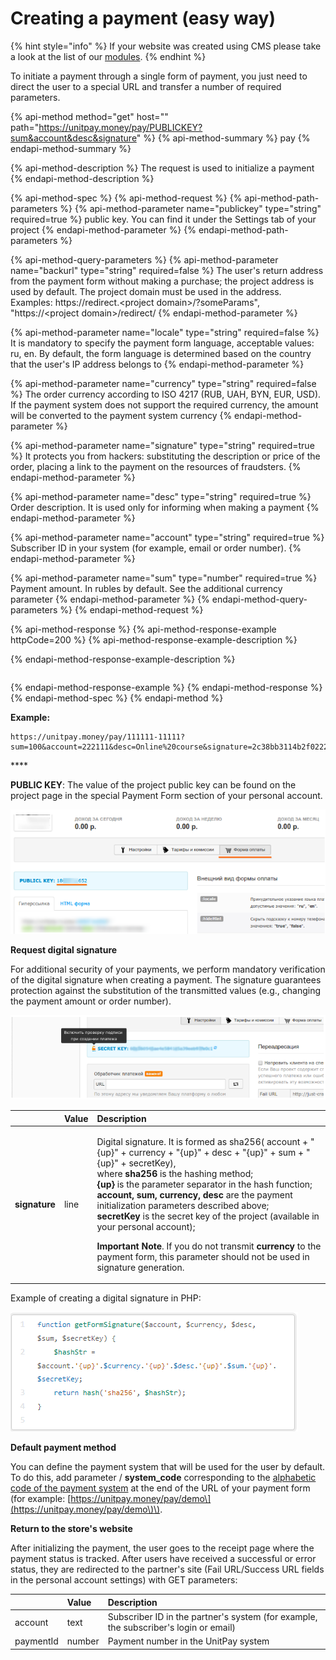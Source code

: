 # Creating a payment \(easy way\)



{% hint style="info" %}
If your website was created using CMS please take a look at the list of our [modules](../modules/cms-modules/).
{% endhint %}

To initiate a payment through a single form of payment, you just need to direct the user to a special URL and transfer a number of required parameters.

{% api-method method="get" host="" path="https://unitpay.money/pay/PUBLICKEY?sum&account&desc&signature" %}
{% api-method-summary %}
pay
{% endapi-method-summary %}

{% api-method-description %}
The request is used to initialize a payment
{% endapi-method-description %}

{% api-method-spec %}
{% api-method-request %}
{% api-method-path-parameters %}
{% api-method-parameter name="publickey" type="string" required=true %}
public key. You can find it under the Settings tab of your project
{% endapi-method-parameter %}
{% endapi-method-path-parameters %}

{% api-method-query-parameters %}
{% api-method-parameter name="backurl" type="string" required=false %}
The user's return address from the payment form without making a purchase; the project address is used by default. The project domain must be used in the address. Examples: https://redirect.&lt;project domain&gt;/?someParams", "https://&lt;project domain&gt;/redirect/
{% endapi-method-parameter %}

{% api-method-parameter name="locale" type="string" required=false %}
It is mandatory to specify the payment form language, acceptable values: ru, en. By default, the form language is determined based on the country that the user's IP address belongs to
{% endapi-method-parameter %}

{% api-method-parameter name="currency" type="string" required=false %}
The order currency according to ISO 4217 \(RUB, UAH, BYN, EUR, USD\). If the payment system does not support the required currency, the amount will be converted to the payment system currency
{% endapi-method-parameter %}

{% api-method-parameter name="signature" type="string" required=true %}
It protects you from hackers: substituting the description or price of the order, placing a link to the payment on the resources of fraudsters.
{% endapi-method-parameter %}

{% api-method-parameter name="desc" type="string" required=true %}
Order description. It is used only for informing when making a payment
{% endapi-method-parameter %}

{% api-method-parameter name="account" type="string" required=true %}
Subscriber ID in your system \(for example, email or order number\).
{% endapi-method-parameter %}

{% api-method-parameter name="sum" type="number" required=true %}
Payment amount. In rubles by default. See the additional currency parameter
{% endapi-method-parameter %}
{% endapi-method-query-parameters %}
{% endapi-method-request %}

{% api-method-response %}
{% api-method-response-example httpCode=200 %}
{% api-method-response-example-description %}

{% endapi-method-response-example-description %}

```text

```
{% endapi-method-response-example %}
{% endapi-method-response %}
{% endapi-method-spec %}
{% endapi-method %}

**Example:**

```text
https://unitpay.money/pay/111111-11111?sum=100&account=222111&desc=Online%20course&signature=2c38bb3114b2f02222ee35f6b60c6bbe628ad31bed59633787204ae59659a02e
```

\*\*\*\*

**PUBLIC KEY**: The value of the project public key can be found on the project page in the special Payment Form section of your personal account.

![](../.gitbook/assets/image%20%2811%29.png)

**Request digital signature**

For additional security of your payments, we perform mandatory verification of the digital signature when creating a payment. The signature guarantees protection against the substitution of the transmitted values \(e.g., changing the payment amount or order number\).

![](../.gitbook/assets/image%20%289%29.png)

<table>
  <thead>
    <tr>
      <th style="text-align:left"></th>
      <th style="text-align:left"><b>Value</b>
      </th>
      <th style="text-align:left"><b>Description</b>
      </th>
    </tr>
  </thead>
  <tbody>
    <tr>
      <td style="text-align:left"><b>signature</b>
      </td>
      <td style="text-align:left">line</td>
      <td style="text-align:left">
        <p>Digital signature. It is formed as sha256( account + &quot;{up}&quot;
          + currency + &quot;{up}&quot; + desc + &quot;{up}&quot; + sum + &quot;{up}&quot;
          + secretKey),
          <br />where <b>sha256</b> is the hashing method;
          <br /> <b>{up}</b> is the parameter separator in the hash function;
          <br /> <b>account, sum, currency, desc</b> are the payment initialization parameters
          described above;
          <br /> <b>secretKey</b> is the secret key of the project (available in your personal
          account);</p>
        <p><b>Important Note</b>. If you do not transmit <b>currency</b> to the payment
          form, this parameter should not be used in signature generation.</p>
      </td>
    </tr>
  </tbody>
</table>

Example of creating a digital signature in PHP:

![](../.gitbook/assets/image%20%2830%29.png)

**Default payment method**

You can define the payment system that will be used for the user by default. To do this, add parameter / **system\_code** corresponding to the [alphabetic code of the payment system](../book-of-reference/payment-system-codes.md) at the end of the URL of your payment form \(for example: [https://unitpay.money/pay/demo\](https://unitpay.money/pay/demo\)\).

**Return to the store's website**

After initializing the payment, the user goes to the receipt page where the payment status is tracked. After users have received a successful or error status, they are redirected to the partner's site \(Fail URL/Success URL fields in the personal account settings\) with GET parameters:

|  | **Value** | **Description** |
| :--- | :--- | :--- |
| account | text | Subscriber ID in the partner's system \(for example, the subscriber's login or email\) |
| paymentId | number | Payment number in the UnitPay system |

